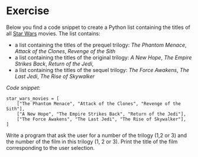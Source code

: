 # Exercise

Below you find a code snippet to create a Python list containing the titles of all [Star Wars](https://en.wikipedia.org/wiki/Star_Wars)
movies. The list contains:

- a list containing the titles of the prequel trilogy:
  _The Phantom Menace_, _Attack of the Clones_, _Revenge of the Sith_
- a list containing the titles of the original trilogy:
  _A New Hope_, _The Empire Strikes Back_, _Return of the Jedi_,
- a list containing the titles of the sequel trilogy:
  _The Force Awakens_, _The Last Jedi_, _The Rise of Skywalker_

*Code snippet*:

    star_wars_movies = [
        ["The Phantom Menace", "Attack of the Clones", "Revenge of the Sith"],
        ["A New Hope", "The Empire Strikes Back", "Return of the Jedi"],
        ["The Force Awakens", "The Last Jedi", "The Rise of Skywalker"],
    ]



Write a program that ask the user for a number of the trilogy (1,2 or 3) and the number of the film in
this trilogy (1, 2 or 3). Print the title of the film corresponding to the user selection.
